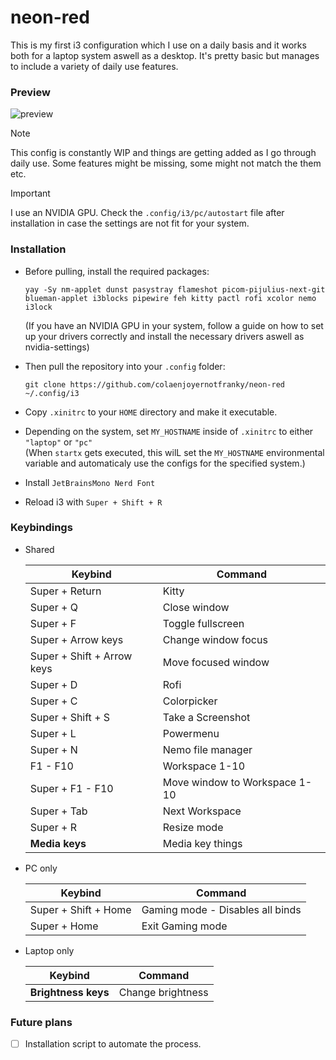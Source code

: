 # neon-red 

This is my first i3 configuration which I use on a daily basis and it works both for a laptop system aswell as a desktop. It's pretty basic but manages to include a variety of daily use features.

### Preview

![preview](https://github.com/user-attachments/assets/c6a684d1-b7d7-4808-a554-23b6cd1bf541)

> [!NOTE]
> This config is constantly WIP and things are getting added as I go through daily use. Some features might be missing, some might not match the them etc.

> [!IMPORTANT]
> I use an NVIDIA GPU. Check the `.config/i3/pc/autostart` file after installation in case the settings are not fit for your system.

### Installation 

* Before pulling, install the required packages:  
  ```
  yay -Sy nm-applet dunst pasystray flameshot picom-pijulius-next-git blueman-applet i3blocks pipewire feh kitty pactl rofi xcolor nemo i3lock
  ```
  (If you have an NVIDIA GPU in your system, follow a guide on how to set up your drivers correctly and install the necessary drivers aswell as nvidia-settings)

* Then pull the repository into your `.config` folder:
  ```
  git clone https://github.com/colaenjoyernotfranky/neon-red ~/.config/i3
  ```

* Copy `.xinitrc` to your `HOME` directory and make it executable.

* Depending on the system, set `MY_HOSTNAME` inside of `.xinitrc` to either `"laptop"` or `"pc"`  
  (When `startx` gets executed, this wilL set the `MY_HOSTNAME` environmental variable and automaticaly use the configs for the specified system.)

* Install `JetBrainsMono Nerd Font`

* Reload i3 with `Super + Shift + R`

### Keybindings

* Shared

  | Keybind | Command |
  | --- | --- |
  | Super + Return | Kitty |
  | Super + Q | Close window |
  | Super + F | Toggle fullscreen |
  | Super + Arrow keys | Change window focus |
  | Super + Shift + Arrow keys | Move focused window |
  | Super + D | Rofi |
  | Super + C | Colorpicker |
  | Super + Shift + S | Take a Screenshot |
  | Super + L | Powermenu |
  | Super + N | Nemo file manager |
  | F1 - F10 | Workspace 1-10 |
  | Super + F1 - F10 | Move window to Workspace 1-10 |
  | Super + Tab | Next Workspace |
  | Super + R | Resize mode |
  | **Media keys** | Media key things |
  

* PC only

  | Keybind | Command |
  | --- | --- |
  | Super + Shift + Home | Gaming mode - Disables all binds |
  | Super + Home | Exit Gaming mode |

* Laptop only

  | Keybind | Command |
  | --- | --- |
  | **Brightness keys** | Change brightness |

### Future plans

- [ ] Installation script to automate the process.
